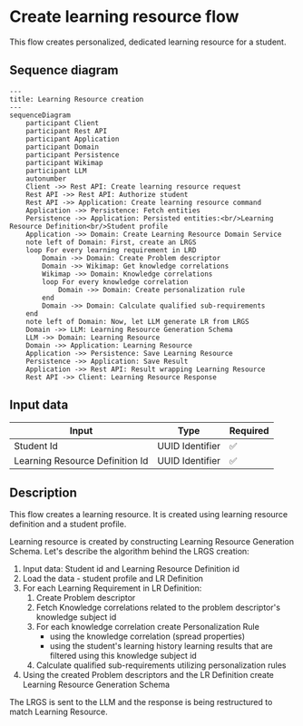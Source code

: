 # Create learning resource flow

This flow creates personalized, dedicated learning resource for a student.

## Sequence diagram

```mermaid
---
title: Learning Resource creation
---
sequenceDiagram
    participant Client
    participant Rest API
    participant Application
    participant Domain
    participant Persistence
    participant Wikimap
    participant LLM
    autonumber
    Client ->> Rest API: Create learning resource request
    Rest API ->> Rest API: Authorize student
    Rest API ->> Application: Create learning resource command
    Application ->> Persistence: Fetch entities
    Persistence ->> Application: Persisted entities:<br/>Learning Resource Definition<br/>Student profile
    Application ->> Domain: Create Learning Resource Domain Service
    note left of Domain: First, create an LRGS
    loop For every learning requirement in LRD
        Domain ->> Domain: Create Problem descriptor
        Domain ->> Wikimap: Get knowledge correlations
        Wikimap ->> Domain: Knowledge correlations
        loop For every knowledge correlation
            Domain ->> Domain: Create personalization rule
        end
        Domain ->> Domain: Calculate qualified sub-requirements
    end
    note left of Domain: Now, let LLM generate LR from LRGS
    Domain ->> LLM: Learning Resource Generation Schema
    LLM ->> Domain: Learning Resource
    Domain ->> Application: Learning Resource
    Application ->> Persistence: Save Learning Resource
    Persistence ->> Application: Save Result
    Application ->> Rest API: Result wrapping Learning Resource
    Rest API ->> Client: Learning Resource Response

```

## Input data

| Input                           | Type            | Required |
|---------------------------------|-----------------|----------|
| Student Id                      | UUID Identifier | ✅        |
| Learning Resource Definition Id | UUID Identifier | ✅        |

## Description

This flow creates a learning resource. It is created using learning resource definition and a student profile.

Learning resource is created by constructing Learning Resource Generation Schema.
Let's describe the algorithm behind the LRGS creation:

1. Input data: Student id and Learning Resource Definition id
2. Load the data - student profile and LR Definition
3. For each Learning Requirement in LR Definition:
    1. Create Problem descriptor
    2. Fetch Knowledge correlations related to the problem descriptor's knowledge subject id
    3. For each knowledge correlation create Personalization Rule
        - using the knowledge correlation (spread properties)
        - using the student's learning history learning results that are filtered using this knowledge subject id
    4. Calculate qualified sub-requirements utilizing personalization rules
4. Using the created Problem descriptors and the LR Definition create Learning Resource Generation Schema

The LRGS is sent to the LLM and the response is being restructured to match Learning Resource.